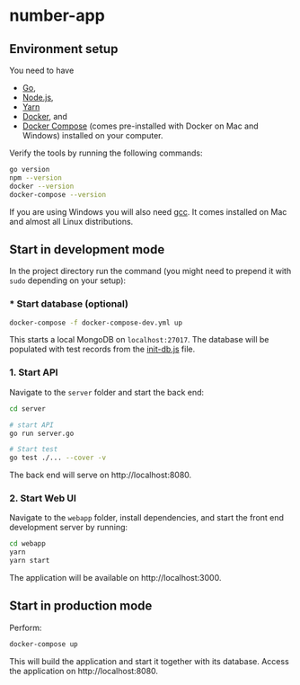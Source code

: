# number-app

## Environment setup

You need to have 
* [Go](https://golang.org/),
* [Node.js](https://nodejs.org/),
* [Yarn](https://www.npmjs.com/package/yarn)
* [Docker](https://www.docker.com/), and
* [Docker Compose](https://docs.docker.com/compose/)
(comes pre-installed with Docker on Mac and Windows)
installed on your computer.

Verify the tools by running the following commands:

```sh
go version
npm --version
docker --version
docker-compose --version
```

If you are using Windows you will also need
[gcc](https://gcc.gnu.org/). It comes installed
on Mac and almost all Linux distributions.

## Start in development mode

In the project directory run the command (you might
need to prepend it with `sudo` depending on your setup):

### * Start database (optional)
```sh
docker-compose -f docker-compose-dev.yml up
```

This starts a local MongoDB on `localhost:27017`.
The database will be populated with test records
from the [init-db.js](init-db.js) file.


### 1. Start API
Navigate to the `server` folder and start the back end:

```sh
cd server

# start API
go run server.go

# Start test
go test ./... --cover -v
```
The back end will serve on http://localhost:8080.


### 2. Start Web UI
Navigate to the `webapp` folder, install dependencies,
and start the front end development server by running:

```sh
cd webapp
yarn
yarn start
```
The application will be available on http://localhost:3000.
 
## Start in production mode

Perform:
```sh
docker-compose up
```
This will build the application and start it together with
its database. Access the application on http://localhost:8080.
